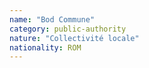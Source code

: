 ```yaml
---
name: "Bod Commune"
category: public-authority
nature: "Collectivité locale"
nationality: ROM
---
```

    
